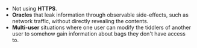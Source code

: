 - Not using **HTTPS**.
- **Oracles** that leak information through observable side-effects, such as network traffic, without directly revealing the contents. 
- **Multi-user** situations where one user can modify the tiddlers of another user to somehow gain information about bags they don't have access to.